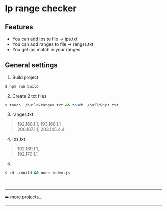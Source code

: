 # Ip range checker

##  Features
* You can add ips to file -> ips.txt
* You can add ranges to file -> ranges.txt
* You get ips match in your ranges

## General settings

1. Build project
``` bash
$ npm run build
```
2. Create 2 txt files
``` bash
$ touch ./build/ranges.txt && touch ./build/ips.txt
```
3. ranges.txt
> 192.168.1.1, 193.168.1.1<br>
> 200.167.1.1, 203.145.4.4

4. ips.txt
> 192.169.1.1,<br>
> 192.170.1.1

5.
``` bash
$ cd ./build && node index.js
```

<br />

---

➡️ [more projects...](https://github.com/olegtemek)

---
